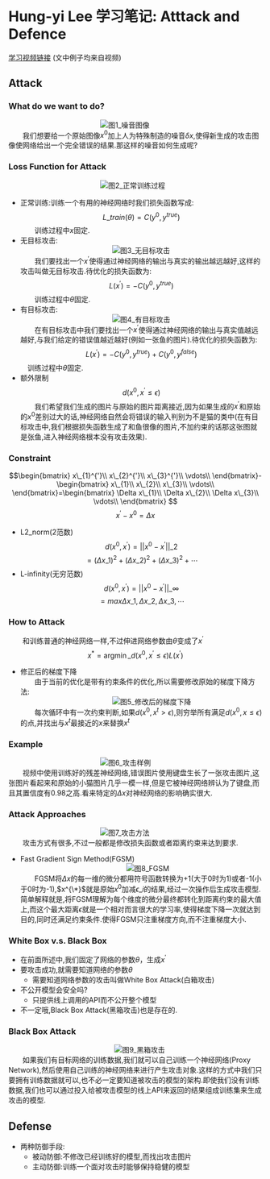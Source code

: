 # Hung-yi Lee 学习笔记: Atttack and Defence
[学习视频链接](https://www.bilibili.com/video/av48285039?p=24) (文中例子均来自视频)<br/>
## Attack
### What do we want to do?
&emsp;&emsp;&emsp;&emsp;&emsp;&emsp;&emsp;&emsp;&emsp;&emsp;&emsp;&emsp;&emsp;![图1_噪音图像](1.png)<br/>
&emsp;&emsp;我们想要给一个原始图像$x^0$加上人为特殊制造的噪音$\delta{x}$,使得新生成的攻击图像使网络给出一个完全错误的结果.那这样的噪音如何生成呢?
###  Loss Function for Attack
&emsp;&emsp;&emsp;&emsp;&emsp;&emsp;&emsp;&emsp;&emsp;&emsp;&emsp;&emsp;&emsp;![图2_正常训练过程](2.png)<br/>

+ 正常训练:训练一个有用的神经网络时我们损失函数写成:
$$L\_{train}(\theta)=C(y^0,y^{true})$$
&emsp;&emsp;训练过程中$x$固定.
+ 无目标攻击:<br/>
&emsp;&emsp;&emsp;&emsp;&emsp;&emsp;&emsp;&emsp;&emsp;&emsp;&emsp;&emsp;&emsp;![图3_无目标攻击](3.png)<br/>
&emsp;&emsp;我们要找出一个$x^{'}$使得通过神经网络的输出与真实的输出越远越好,这样的攻击叫做无目标攻击.待优化的损失函数为:
$$L(x^{'})=-C(y^0,y^{true})$$
&emsp;&emsp;训练过程中$\theta$固定.
+ 有目标攻击:<br/>
&emsp;&emsp;&emsp;&emsp;&emsp;&emsp;&emsp;&emsp;&emsp;&emsp;&emsp;&emsp;&emsp;![图4_有目标攻击](4.png)<br/>
&emsp;&emsp;在有目标攻击中我们要找出一个$x^'$使得通过神经网络的输出与真实值越远越好,与我们给定的错误值越近越好(例如一张鱼的图片).待优化的损失函数为:
$$L(x^{'})=-C(y^0,y^{true})+C(y^0,y^{false})$$
&emsp;训练过程中$\theta$固定.
+ 额外限制
$$d(x^{0},x^{'}≤\epsilon)$$
&emsp;&emsp;我们希望我们生成的图片与原始的图片距离接近,因为如果生成的$x^{'}$和原始的$x^{0}$差别过大的话,神经网络自然会将错误的输入判别为不是猫的类中(在有目标攻击中,我们根据损失函数生成了和鱼很像的图片,不加约束的话那这张图就是张鱼,进入神经网络根本没有攻击效果).
### Constraint 
$$\begin{bmatrix}
x\_{1}^{'}\\
x\_{2}^{'}\\
x\_{3}^{'}\\
\vdots\\ 
\end{bmatrix}-\begin{bmatrix}
x\_{1}\\
x\_{2}\\
x\_{3}\\
\vdots\\
\end{bmatrix}=\begin{bmatrix}
\Delta x\_{1}\\
\Delta x\_{2}\\
\Delta x\_{3}\\
\vdots\\
\end{bmatrix}
$$
$$x^{'}-x^{0}=\Delta x$$

+ L2_norm(2范数)
$$d(x^{0},x^{'})=||x^{0}-x^{'}||\_{2}$$
$$=(\Delta x\_{1})^2+(\Delta x\_{2})^2+(\Delta x\_{3})^2+\cdots$$
+ L-infinity(无穷范数)
$$d(x^{0},x^{'})=||x^{0}-x^{'}||\_{\infty}$$
$$=max\Delta x\_{1},\Delta x\_{2},\Delta x\_{3},\cdots $$
### How to Attack
&emsp;&emsp;和训练普通的神经网络一样,不过伸进网络参数由$\theta$变成了$x^{'}$
$$x^{*}=\mathop{\arg\min}\_{d(x^{0},x^{'}≤\epsilon)}L(x^{'})$$

+ 修正后的梯度下降<br/>
&emsp;&emsp;由于当前的优化是带有约束条件的优化,所以需要修改原始的梯度下降方法:<br/>
&emsp;&emsp;&emsp;&emsp;&emsp;&emsp;&emsp;&emsp;&emsp;&emsp;&emsp;&emsp;&emsp;![图5_修改后的梯度下降](5.png)<br/>
&emsp;&emsp;每次循环中有一次约束判断,如果$d(x^{0},x^{t}>\epsilon)$,则穷举所有满足$d(x^{0},x≤\epsilon)$的点,并找出与$x^{t}$最接近的$x$来替换$x^{t}$
### Example
&emsp;&emsp;&emsp;&emsp;&emsp;&emsp;&emsp;&emsp;&emsp;&emsp;&emsp;&emsp;&emsp;![图6_攻击样例](6.png)<br/>
&emsp;&emsp;视频中使用训练好的残差神经网络,错误图片使用键盘生长了一张攻击图片,这张图片看起来和原始的小猫图片几乎一模一样,但是它被神经网络辨认为了键盘,而且其置信度有0.98之高.看来特定的$\Delta x$对神经网络的影响确实很大.
### Attack Approaches
&emsp;&emsp;&emsp;&emsp;&emsp;&emsp;&emsp;&emsp;&emsp;&emsp;&emsp;&emsp;&emsp;![图7_攻击方法](7.png)<br/>
&emsp;&emsp;攻击方式有很多,不过一般都是修改损失函数或者距离约束来达到要求.
+ Fast Gradient Sign Method(FGSM)<br/>
&emsp;&emsp;&emsp;&emsp;&emsp;&emsp;&emsp;&emsp;&emsp;&emsp;&emsp;&emsp;&emsp;&emsp;&emsp;![图8_FGSM](8.png)<br/>
&emsp;&emsp;FGSM将$\Delta x$的每一维的微分都用符号函数转换为+1(大于0时为1)或者-1(小于0时为-1),$x^{\*}$就是原始$x^0$加减$\epsilon\_{i}$的结果,经过一次操作后生成攻击模型.<br/>
简单解释就是,将FGSM理解为每个维度的微分最终都转化到距离约束的最大值上,而这个最大距离$\epsilon$就是一个相对而言很大的学习率,使得梯度下降一次就达到目的,同时还满足约束条件.使得FGSM只注重梯度方向,而不注重梯度大小.
### White Box v.s. Black Box
+ 在前面所述中,我们固定了网络的参数$\theta$，生成$x^{'}$
+ 要攻击成功,就需要知道网络的参数$\theta$
   + 需要知道网络参数的攻击叫做White Box Attack(白箱攻击)
+ 不公开模型会安全吗?
   + 只提供线上调用的API而不公开整个模型
+ 不一定哦,Black Box Attack(黑箱攻击)也是存在的.
### Black Box Attack
&emsp;&emsp;&emsp;&emsp;&emsp;&emsp;&emsp;&emsp;&emsp;&emsp;&emsp;&emsp;&emsp;&emsp;&emsp;![图9_黑箱攻击](9.png)<br/>
&emsp;&emsp;如果我们有目标网络的训练数据,我们就可以自己训练一个神经网络(Proxy Network),然后使用自己训练的神经网络来进行产生攻击对象.这样的方式中我们只要拥有训练数据就可以,也不必一定要知道被攻击的模型的架构.即使我们没有训练数据,我们也可以通过投入给被攻击模型的线上API来返回的结果组成训练集来生成攻击的模型.
## Defense
+ 两种防御手段:
	+ 被动防御:不修改已经训练好的模型,而找出攻击图片
	+ 主动防御:训练一个面对攻击时能够保持稳健的模型